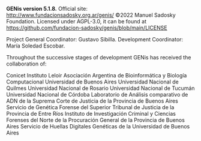 **GENis version 5.1.8.** 
Official site: http://www.fundacionsadosky.org.ar/genis/
©2022 Manuel Sadosky Foundation.
Licensed under AGPL-3.0, it can be found at 
https://github.com/fundacion-sadosky/genis/blob/main/LICENSE

Project General Coordinator: Gustavo Sibilla.
Development Coordinator: María Soledad Escobar.

Throughout the successive stages of development GENis has received the collaboration of:

Conicet
Instituto Leloir
Asociación Argentina de Bioinformática y Biología Computacional
Universidad de Buenos Aires
Universidad Nacional de Quilmes 
Universidad Nacional de Rosario 
Universidad Nacional de Tucumán 
Universidad Nacional de Córdoba 
Laboratorio de Análisis comparativo de ADN de la Suprema Corte de Justicia de la Provincia de Buenos Aires
Servicio de Genética Forense del Superior Tribunal de Justicia de la Provincia de Entre Ríos
Instituto de Investigación Criminal y Ciencias Forenses del Norte de la Procuración General de la Provincia de Buenos Aires
Servicio de Huellas Digitales Genéticas de la Universidad de Buenos Aires
